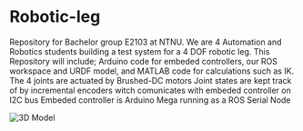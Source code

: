 # Robotic-leg
Repository for Bachelor group E2103 at NTNU. We are 4 Automation and Robotics students building a test system for a 4 DOF robotic leg. This Repository will include; Arduino code for embeded controllers, our ROS workspace and URDF model, and MATLAB code for calculations such as IK.
The 4 joints are actuated by Brushed-DC motors
Joint states are kept track of by incremental encoders witch comunicates with embeded controller on I2C bus
Embeded controller is Arduino Mega running as a ROS Serial Node


![3D Model](https://github.com/VegardHovland/E2103-Bachelor/blob/main/163385725_524834042242400_6926905120112491868_n.png)

